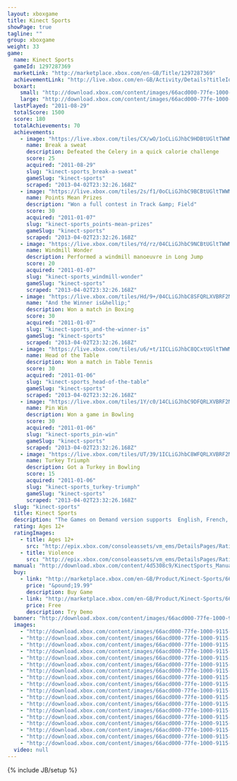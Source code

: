 ```yaml
---
layout: xboxgame
title: Kinect Sports
showPage: true
tagline: ""
group: xboxgame
weight: 33
game: 
  name: Kinect Sports
  gameId: 1297287369
  marketLink: "http://marketplace.xbox.com/en-GB/Title/1297287369"
  achievementLink: "http://live.xbox.com/en-GB/Activity/Details?titleId=1297287369"
  boxart: 
    small: "http://download.xbox.com/content/images/66acd000-77fe-1000-9115-d8024d5308c9/2057/boxartsm.jpg"
    large: "http://download.xbox.com/content/images/66acd000-77fe-1000-9115-d8024d5308c9/2057/boxartlg.jpg"
  lastPlayed: "2011-08-29"
  totalScore: 1500
  score: 180
  totalAchievements: 70
  achievements: 
    - image: "https://live.xbox.com/tiles/CX/wO/1oCLiGJhbC9HDBtUGltTWWM5L2FjaC8wLzYzAAAAAOfn5-khfBU=.jpg"
      name: Break a sweat
      description: Defeated the Celery in a quick calorie challenge
      score: 25
      acquired: "2011-08-29"
      slug: "kinect-sports_break-a-sweat"
      gameSlug: "kinect-sports"
      scraped: "2013-04-02T23:32:26.168Z"
    - image: "https://live.xbox.com/tiles/2s/f1/0oCLiGJhbC9BCBtUGltTWWM5L2FjaC8wLzI1AAAAAOfn5-3ax8Y=.jpg"
      name: Points Mean Prizes
      description: "Won a full contest in Track &amp; Field"
      score: 30
      acquired: "2011-01-07"
      slug: "kinect-sports_points-mean-prizes"
      gameSlug: "kinect-sports"
      scraped: "2013-04-02T23:32:26.168Z"
    - image: "https://live.xbox.com/tiles/Yd/rz/04CLiGJhbC9NCBtUGltTWWM5L2FjaC8wLzI5AAAAAOfn5-zc2n0=.jpg"
      name: Windmill Wonder
      description: Performed a windmill manoeuvre in Long Jump
      score: 20
      acquired: "2011-01-07"
      slug: "kinect-sports_windmill-wonder"
      gameSlug: "kinect-sports"
      scraped: "2013-04-02T23:32:26.168Z"
    - image: "https://live.xbox.com/tiles/Hd/9+/04CLiGJhbC8SFQRLXVBRF2M5L2FjaC8wL2YAAAAA5+fn-FHfBg==.jpg"
      name: "And the Winner is&hellip;"
      description: Won a match in Boxing
      score: 30
      acquired: "2011-01-07"
      slug: "kinect-sports_and-the-winner-is"
      gameSlug: "kinect-sports"
      scraped: "2013-04-02T23:32:26.168Z"
    - image: "https://live.xbox.com/tiles/u6/+t/1ICLiGJhbC8QCxtUGltTWWM5L2FjaC8wLzFkAAAAAOfn5-uCr6c=.jpg"
      name: Head of the Table
      description: Won a match in Table Tennis
      score: 30
      acquired: "2011-01-06"
      slug: "kinect-sports_head-of-the-table"
      gameSlug: "kinect-sports"
      scraped: "2013-04-02T23:32:26.168Z"
    - image: "https://live.xbox.com/tiles/1Y/c0/14CLiGJhbC9DFQRLXVBRF2M5L2FjaC8wLzcAAAAA5+fn+BuHzg==.jpg"
      name: Pin Win
      description: Won a game in Bowling
      score: 30
      acquired: "2011-01-06"
      slug: "kinect-sports_pin-win"
      gameSlug: "kinect-sports"
      scraped: "2013-04-02T23:32:26.168Z"
    - image: "https://live.xbox.com/tiles/UT/39/1ICLiGJhbC8WFQRLXVBRF2M5L2FjaC8wL2IAAAAA5+fn+9I9Sg==.jpg"
      name: Turkey Triumph
      description: Got a Turkey in Bowling
      score: 15
      acquired: "2011-01-06"
      slug: "kinect-sports_turkey-triumph"
      gameSlug: "kinect-sports"
      scraped: "2013-04-02T23:32:26.168Z"
  slug: "kinect-sports"
  title: Kinect Sports
  description: "The Games on Demand version supports  English, French, Italian, German, Spanish, Potuguese, Russian, Japanese, Korean, Chinese.  Kinect Sports sends you, your friends and family into the stadium to bring out your potential as sporting legends. Experience all the thrills of six major events: Soccer, Bowling, Track &amp; Field, Boxing, Beach Volleyball and Table Tennis.  No controller required - your body is all you need. From delivering a supreme serve to vaulting the final hurdle, the Kinect sensor tracks all your movements. Play solo to boost your personal best, tackle computer-controlled opponents, send challenges across the globe via Xbox LIVE or gather around the TV for lively living room competition. There&apos;s even a mascot-packed Party Play option for those times when everyone wants in on the action!"
  rating: Ages 12+
  ratingImages: 
    - title: Ages 12+
      src: "http://epix.xbox.com/consoleassets/vm_ems/DetailsPages/RatingSystemID/14/default/Values/14003.png"
    - title: Violence
      src: "http://epix.xbox.com/consoleassets/vm_ems/DetailsPages/RatingSystemID/14/default/Descriptors/14005.png"
  manual: "http://download.xbox.com/content/4d5308c9/KinectSports_Manual_EN-FR_Revised.pdf"
  buy: 
    - link: "http://marketplace.xbox.com/en-GB/Product/Kinect-Sports/66acd000-77fe-1000-9115-d8024d5308c9?nosplash=1&amp;purchase=1&amp;DownloadType=Game"
      price: "&pound;19.99"
      description: Buy Game
    - link: "http://marketplace.xbox.com/en-GB/Product/Kinect-Sports/66acd000-77fe-1000-9115-d8024d5308c9?nosplash=1&amp;purchase=1&amp;DownloadType=GameDemo"
      price: Free
      description: Try Demo
  banner: "http://download.xbox.com/content/images/66acd000-77fe-1000-9115-d8024d5308c9/2057/banner.png"
  images: 
    - "http://download.xbox.com/content/images/66acd000-77fe-1000-9115-d8024d5308c9/1033/screenlg1.jpg"
    - "http://download.xbox.com/content/images/66acd000-77fe-1000-9115-d8024d5308c9/1033/screenlg2.jpg"
    - "http://download.xbox.com/content/images/66acd000-77fe-1000-9115-d8024d5308c9/1033/screenlg3.jpg"
    - "http://download.xbox.com/content/images/66acd000-77fe-1000-9115-d8024d5308c9/1033/screenlg4.jpg"
    - "http://download.xbox.com/content/images/66acd000-77fe-1000-9115-d8024d5308c9/1033/screenlg5.jpg"
    - "http://download.xbox.com/content/images/66acd000-77fe-1000-9115-d8024d5308c9/1033/screenlg6.jpg"
    - "http://download.xbox.com/content/images/66acd000-77fe-1000-9115-d8024d5308c9/1033/screenlg7.jpg"
    - "http://download.xbox.com/content/images/66acd000-77fe-1000-9115-d8024d5308c9/1033/screenlg8.jpg"
    - "http://download.xbox.com/content/images/66acd000-77fe-1000-9115-d8024d5308c9/1033/screenlg9.jpg"
    - "http://download.xbox.com/content/images/66acd000-77fe-1000-9115-d8024d5308c9/1033/screenlg10.jpg"
    - "http://download.xbox.com/content/images/66acd000-77fe-1000-9115-d8024d5308c9/1033/screenlg11.jpg"
    - "http://download.xbox.com/content/images/66acd000-77fe-1000-9115-d8024d5308c9/1033/screenlg12.jpg"
    - "http://download.xbox.com/content/images/66acd000-77fe-1000-9115-d8024d5308c9/1033/screenlg13.jpg"
    - "http://download.xbox.com/content/images/66acd000-77fe-1000-9115-d8024d5308c9/1033/screenlg14.jpg"
    - "http://download.xbox.com/content/images/66acd000-77fe-1000-9115-d8024d5308c9/1033/screenlg15.jpg"
    - "http://download.xbox.com/content/images/66acd000-77fe-1000-9115-d8024d5308c9/1033/screenlg16.jpg"
    - "http://download.xbox.com/content/images/66acd000-77fe-1000-9115-d8024d5308c9/1033/screenlg17.jpg"
    - "http://download.xbox.com/content/images/66acd000-77fe-1000-9115-d8024d5308c9/1033/screenlg18.jpg"
  video: null
---
```

{% include JB/setup %}